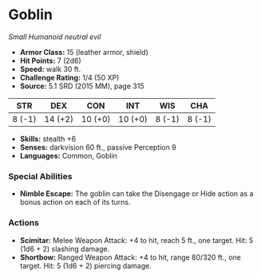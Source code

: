 # Goblin

*Small* *Humanoid* *neutral evil*

- **Armor Class:** 15 (leather armor, shield)
- **Hit Points:** 7 (2d6)
- **Speed:** walk 30 ft.
- **Challenge Rating:** 1/4 (50 XP)
- **Source:** 5.1 SRD (2015 MM), page 315

| STR | DEX | CON | INT | WIS | CHA |
| --- | --- | --- | --- | --- | --- |
| 8 (-1) | 14 (+2) | 10 (+0) | 10 (+0) | 8 (-1) | 8 (-1) |

- **Skills:** stealth +6
- **Senses:** darkvision 60 ft., passive Perception 9
- **Languages:** Common, Goblin

### Special Abilities

- **Nimble Escape:** The goblin can take the Disengage or Hide action as a bonus action on each of its turns.

### Actions

- **Scimitar:** Melee Weapon Attack: +4 to hit, reach 5 ft., one target. Hit: 5 (1d6 + 2) slashing damage.
- **Shortbow:** Ranged Weapon Attack: +4 to hit, range 80/320 ft., one target. Hit: 5 (1d6 + 2) piercing damage.


